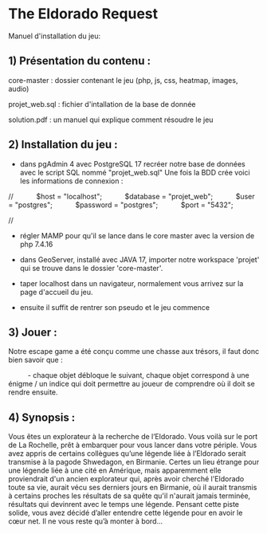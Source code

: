# The Eldorado Request
Manuel d'installation du jeu:

## 1) Présentation du contenu :
core-master : dossier contenant le jeu (php, js, css, heatmap, images, audio)

projet_web.sql : fichier d'intallation de la base de donnée

solution.pdf : un manuel qui explique comment résoudre le jeu

## 2) Installation du jeu :
- dans pgAdmin 4 avec PostgreSQL 17 recréer notre base de données avec le script SQL nommé "projet_web.sql"
Une fois la BDD crée voici les informations de connexion :

//
      $host = "localhost";
      $database = "projet_web";
      $user = "postgres";
      $password = "postgres";
      $port = "5432";

//


- régler MAMP pour qu'il se lance dans le core master avec la version de php 7.4.16
- dans GeoServer, installé avec JAVA 17, importer notre workspace 'projet' qui se trouve dans le dossier 'core-master'.
      

- taper localhost dans un navigateur, normalement vous arrivez sur la page d'accueil du jeu.
- ensuite il suffit de rentrer son pseudo et le jeu commence



## 3) Jouer :
Notre escape game a été conçu comme une chasse aux trésors, il faut donc bien savoir que :

      - chaque objet débloque le suivant, chaque objet correspond à une énigme / un indice qui doit permettre au joueur de comprendre où il doit se rendre ensuite. 

## 4) Synopsis :
Vous êtes un explorateur à la recherche de l’Eldorado. Vous voilà sur le port de La Rochelle, prêt à embarquer pour vous lancer dans votre périple. Vous avez appris de certains collègues qu’une légende liée à l’Eldorado serait transmise à la pagode Shwedagon, en Birmanie. Certes un lieu étrange pour une légende liée à une cité en Amérique, mais apparemment elle proviendrait d'un ancien explorateur qui, après avoir cherché l'Eldorado toute sa vie, aurait vécu ses derniers jours en Birmanie, où il aurait transmis à certains proches les résultats de sa quête qu'il n'aurait jamais terminée, résultats qui devinrent avec le temps une légende. Pensant cette piste solide, vous avez décidé d’aller entendre cette légende pour en avoir le cœur net. Il ne vous reste qu’à monter à bord...
